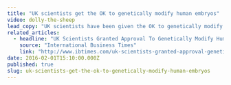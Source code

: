 ```yaml
---
title: "UK scientists get the OK to genetically modify human embryos"
video: dolly-the-sheep
lead_copy: "UK scientists have been given the OK to genetically modify human embryos for research. Remember when Dolly the Sheep seemed controversial? The good old days!"
related_articles:
  - headline: "UK Scientists Granted Approval To Genetically Modify Human Embryos For Research"
    source: "International Business Times"
    link: "http://www.ibtimes.com/uk-scientists-granted-approval-genetically-modify-human-embryos-research-2287935"
date: 2016-02-01T15:10:00.000Z
published: true
slug: uk-scientists-get-the-ok-to-genetically-modify-human-embryos
---
```


